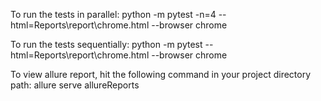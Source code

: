 To run the tests in parallel:
python -m pytest -n=4 --html=Reports\report\chrome.html --browser chrome

To run the tests sequentially:
python -m pytest --html=Reports\report\chrome.html --browser chrome

To view allure report, hit the following command in your project directory path:
allure serve allureReports




